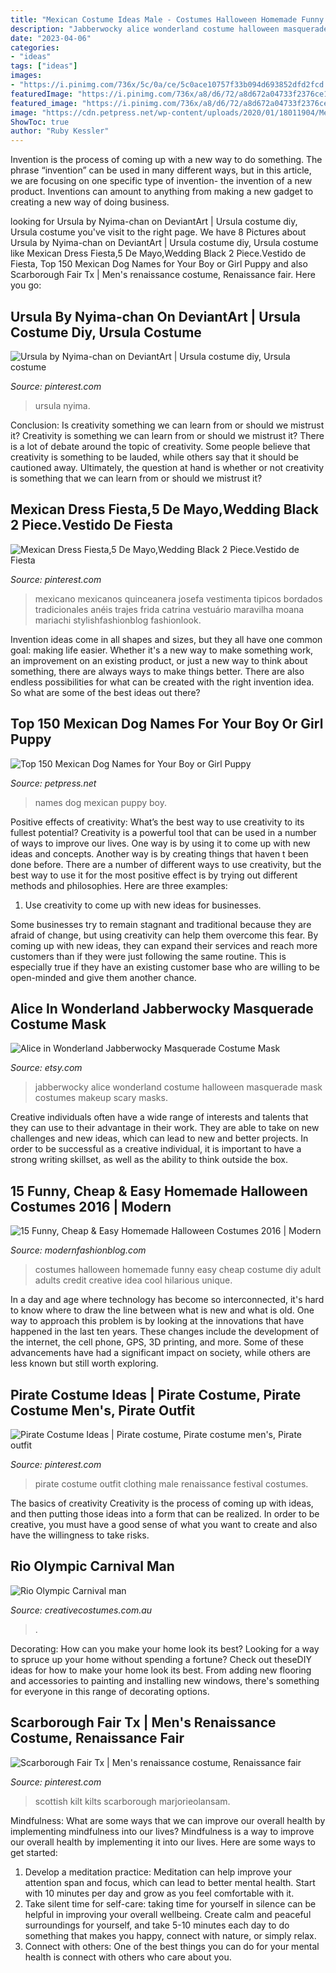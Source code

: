 ```yaml
---
title: "Mexican Costume Ideas Male - Costumes Halloween Homemade Funny Easy Cheap Costume Diy Adult Adults Credit Creative Idea Cool Hilarious Unique"
description: "Jabberwocky alice wonderland costume halloween masquerade mask costumes makeup scary masks"
date: "2023-04-06"
categories:
- "ideas"
tags: ["ideas"]
images:
- "https://i.pinimg.com/736x/5c/0a/ce/5c0ace10757f33b094d693852dfd2fcd.jpg"
featuredImage: "https://i.pinimg.com/736x/a8/d6/72/a8d672a04733f2376ce1917177aac609.jpg"
featured_image: "https://i.pinimg.com/736x/a8/d6/72/a8d672a04733f2376ce1917177aac609.jpg"
image: "https://cdn.petpress.net/wp-content/uploads/2020/01/18011904/Mexican-Dog-Names.jpg"
ShowToc: true
author: "Ruby Kessler"
---
```



Invention is the process of coming up with a new way to do something. The phrase “invention” can be used in many different ways, but in this article, we are focusing on one specific type of invention- the invention of a new product. Inventions can amount to anything from making a new gadget to creating a new way of doing business.

	

		
looking for Ursula by Nyima-chan on DeviantArt | Ursula costume diy, Ursula costume you've visit to the right page. We have 8 Pictures about Ursula by Nyima-chan on DeviantArt | Ursula costume diy, Ursula costume like Mexican Dress Fiesta,5 De Mayo,Wedding Black 2 Piece.Vestido de Fiesta, Top 150 Mexican Dog Names for Your Boy or Girl Puppy and also Scarborough Fair Tx | Men&#039;s renaissance costume, Renaissance fair. Here you go:
		
    
## Ursula By Nyima-chan On DeviantArt | Ursula Costume Diy, Ursula Costume

<img loading=lazy src="https://i.pinimg.com/736x/a8/d6/72/a8d672a04733f2376ce1917177aac609.jpg" onerror="this.onerror=null;this.src='https://tse1.mm.bing.net/th?id=OIP.BseuFDXLT8TdJGKt0ro1UQHaJ4&amp;pid=15.1';" alt="Ursula by Nyima-chan on DeviantArt | Ursula costume diy, Ursula costume">

_Source: pinterest.com_

>ursula nyima. 

	

Conclusion: Is creativity something we can learn from or should we mistrust it?
Creativity is something we can learn from or should we mistrust it?
There is a lot of debate around the topic of creativity. Some people believe that creativity is something to be lauded, while others say that it should be cautioned away. Ultimately, the question at hand is whether or not creativity is something that we can learn from or should we mistrust it?

    
## Mexican Dress Fiesta,5 De Mayo,Wedding Black 2 Piece.Vestido De Fiesta

<img loading=lazy src="https://i.pinimg.com/736x/1d/a3/24/1da3248a5721b57107e3ef574251b1fd.jpg" onerror="this.onerror=null;this.src='https://tse3.mm.bing.net/th?id=OIP.VO0gu2b__t4wMDAgtew5MgHaJ4&amp;pid=15.1';" alt="Mexican Dress Fiesta,5 De Mayo,Wedding Black 2 Piece.Vestido de Fiesta">

_Source: pinterest.com_

>mexicano mexicanos quinceanera josefa vestimenta tipicos bordados tradicionales anéis trajes frida catrina vestuário maravilha moana mariachi stylishfashionblog fashionlook. 

	

Invention ideas come in all shapes and sizes, but they all have one common goal: making life easier. Whether it's a new way to make something work, an improvement on an existing product, or just a new way to think about something, there are always ways to make things better. There are also endless possibilities for what can be created with the right invention idea. So what are some of the best ideas out there?

    
## Top 150 Mexican Dog Names For Your Boy Or Girl Puppy

<img loading=lazy src="https://cdn.petpress.net/wp-content/uploads/2020/01/18011904/Mexican-Dog-Names.jpg" onerror="this.onerror=null;this.src='https://tse4.mm.bing.net/th?id=OIP.dySdxWLwB-VA_v7jFjVXRAHaLH&amp;pid=15.1';" alt="Top 150 Mexican Dog Names for Your Boy or Girl Puppy">

_Source: petpress.net_

>names dog mexican puppy boy. 

	

Positive effects of creativity: What’s the best way to use creativity to its fullest potential?
Creativity is a powerful tool that can be used in a number of ways to improve our lives. One way is by using it to come up with new ideas and concepts. Another way is by creating things that haven t been done before. There are a number of different ways to use creativity, but the best way to use it for the most positive effect is by trying out different methods and philosophies. Here are three examples:
1. Use creativity to come up with new ideas for businesses.

Some businesses try to remain stagnant and traditional because they are afraid of change, but using creativity can help them overcome this fear. By coming up with new ideas, they can expand their services and reach more customers than if they were just following the same routine. This is especially true if they have an existing customer base who are willing to be open-minded and give them another chance.

    
## Alice In Wonderland Jabberwocky Masquerade Costume Mask

<img loading=lazy src="https://img1.etsystatic.com/000/0/5250090/il_570xN.225667919.jpg" onerror="this.onerror=null;this.src='https://tse3.mm.bing.net/th?id=OIP.2LZb7rh5mAeP8Wwgjda48QHaJ4&amp;pid=15.1';" alt="Alice in Wonderland Jabberwocky Masquerade Costume Mask">

_Source: etsy.com_

>jabberwocky alice wonderland costume halloween masquerade mask costumes makeup scary masks. 

	

Creative individuals often have a wide range of interests and talents that they can use to their advantage in their work. They are able to take on new challenges and new ideas, which can lead to new and better projects. In order to be successful as a creative individual, it is important to have a strong writing skillset, as well as the ability to think outside the box.

    
## 15 Funny, Cheap &amp; Easy Homemade Halloween Costumes 2016 | Modern

<img loading=lazy src="http://modernfashionblog.com/wp-content/uploads/2016/08/15-Funny-Cheap-Easy-Homemade-Halloween-Costumes-2016-14.jpg" onerror="this.onerror=null;this.src='https://tse3.mm.bing.net/th?id=OIP.I1-3cAOyz0Do0E-cNDjrFwHaHS&amp;pid=15.1';" alt="15 Funny, Cheap &amp; Easy Homemade Halloween Costumes 2016 | Modern">

_Source: modernfashionblog.com_

>costumes halloween homemade funny easy cheap costume diy adult adults credit creative idea cool hilarious unique. 

	

In a day and age where technology has become so interconnected, it's hard to know where to draw the line between what is new and what is old. One way to approach this problem is by looking at the innovations that have happened in the last ten years. These changes include the development of the internet, the cell phone, GPS, 3D printing, and more. Some of these advancements have had a significant impact on society, while others are less known but still worth exploring.

    
## Pirate Costume Ideas | Pirate Costume, Pirate Costume Men&#039;s, Pirate Outfit

<img loading=lazy src="https://i.pinimg.com/736x/5c/0a/ce/5c0ace10757f33b094d693852dfd2fcd.jpg" onerror="this.onerror=null;this.src='https://tse4.mm.bing.net/th?id=OIP.gsp8i0NIJ1ylSUUEXrofLQHaLH&amp;pid=15.1';" alt="Pirate Costume Ideas | Pirate costume, Pirate costume men&#039;s, Pirate outfit">

_Source: pinterest.com_

>pirate costume outfit clothing male renaissance festival costumes. 

	

The basics of creativity
Creativity is the process of coming up with ideas, and then putting those ideas into a form that can be realized. In order to be creative, you must have a good sense of what you want to create and also have the willingness to take risks.

    
## Rio Olympic Carnival Man

<img loading=lazy src="https://www.creativecostumes.com.au/wp-content/uploads/2011/05/175-682x1024.jpg" onerror="this.onerror=null;this.src='https://tse3.mm.bing.net/th?id=OIP.83srP0qkdd1Vt0Z_0VY9nwHaLH&amp;pid=15.1';" alt="Rio Olympic Carnival man">

_Source: creativecostumes.com.au_

>. 

	

Decorating: How can you make your home look its best?
Looking for a way to spruce up your home without spending a fortune? Check out theseDIY ideas for how to make your home look its best. From adding new flooring and accessories to painting and installing new windows, there's something for everyone in this range of decorating options.

    
## Scarborough Fair Tx | Men&#039;s Renaissance Costume, Renaissance Fair

<img loading=lazy src="https://i.pinimg.com/736x/0e/8f/28/0e8f280bfabbaf0b099d1ad282e3b7eb.jpg" onerror="this.onerror=null;this.src='https://tse1.mm.bing.net/th?id=OIP.ifQBugbku_tBB1VEEihUPAHaOm&amp;pid=15.1';" alt="Scarborough Fair Tx | Men&#039;s renaissance costume, Renaissance fair">

_Source: pinterest.com_

>scottish kilt kilts scarborough marjorieolansam. 

	

Mindfulness: What are some ways that we can improve our overall health by implementing mindfulness into our lives?
Mindfulness is a way to improve our overall health by implementing it into our lives. Here are some ways to get started: 
1. Develop a meditation practice: Meditation can help improve your attention span and focus, which can lead to better mental health. Start with 10 minutes per day and grow as you feel comfortable with it. 
2. Take silent time for self-care: taking time for yourself in silence can be helpful in improving your overall wellbeing. Create calm and peaceful surroundings for yourself, and take 5-10 minutes each day to do something that makes you happy, connect with nature, or simply relax. 
3. Connect with others: One of the best things you can do for your mental health is connect with others who care about you.

